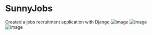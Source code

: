 # SunnyJobs
 Created a jobs recruitment application with Django
![image](https://github.com/user-attachments/assets/c1ed457e-17dc-4882-bcf0-918a71cfe605)
![image](https://github.com/user-attachments/assets/b665cd2b-14e6-4deb-97e8-8bc5b99ae6cc)
![image](https://github.com/user-attachments/assets/9583c340-02fa-4c75-9919-6affa8814628)
